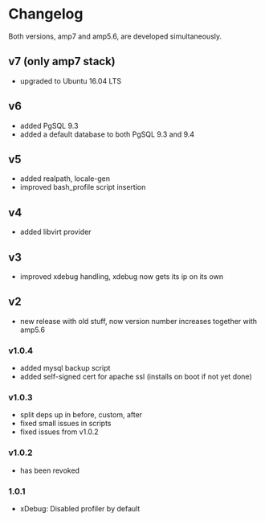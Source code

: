 # Changelog
Both versions, amp7 and amp5.6, are developed simultaneously.

## v7 (only amp7 stack)
- upgraded to Ubuntu 16.04 LTS

## v6
- added PgSQL 9.3
- added a default database to both PgSQL 9.3 and 9.4

## v5
- added realpath, locale-gen
- improved bash_profile script insertion

## v4
- added libvirt provider

## v3
- improved xdebug handling, xdebug now gets its ip on its own

## v2
- new release with old stuff, now version number increases together with amp5.6

### v1.0.4
- added mysql backup script
- added self-signed cert for apache ssl (installs on boot if not yet done)

### v1.0.3
- split deps up in before, custom, after
- fixed small issues in scripts
- fixed issues from v1.0.2

### v1.0.2
- has been revoked

### 1.0.1
- xDebug: Disabled profiler by default
